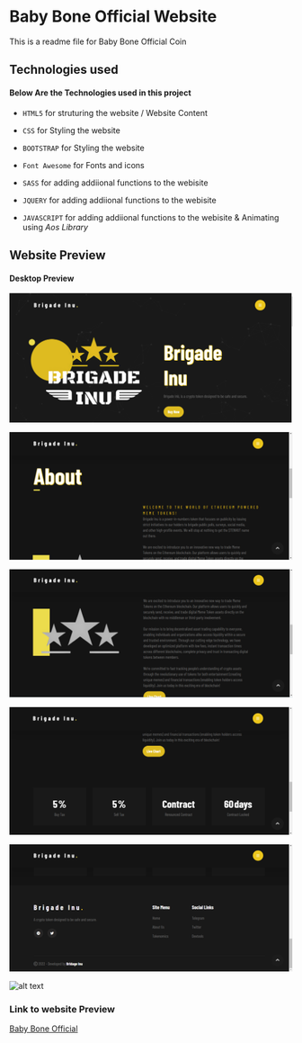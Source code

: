 # Baby Bone Official Website

This is a readme file for Baby Bone Official Coin

## Technologies used

#### Below Are the Technologies used in this project

* `HTML5` for struturing the website / Website Content

* `CSS` for Styling the website 

* `BOOTSTRAP` for Styling the website 

* `Font Awesome` for Fonts and icons 

* `SASS` for adding addiional functions to the webisite

* `JQUERY` for adding addiional functions to the webisite

* `JAVASCRIPT` for adding addiional functions to the webisite & Animating using *Aos Library*

## Website Preview

#### Desktop Preview

![alt text](https://github.com/Arc9067/brigadeinu/blob/main/Screenshots/1.png?raw=true)

![alt text](https://github.com/Arc9067/brigadeinu/blob/main/Screenshots/2.png?raw=true)

![alt text](https://github.com/Arc9067/brigadeinu/blob/main/Screenshots/3.png?raw=true)

![alt text](https://github.com/Arc9067/brigadeinu/blob/main/Screenshots/4.png?raw=true)

![alt text](https://github.com/Arc9067/brigadeinu/blob/main/Screenshots/5.png?raw=true)

![alt text](https://github.com/Arc9067/brigadeinu/blob/main/Screenshots/6.png?raw=true)


### Link to website Preview

[Baby Bone Official](https://babybone.space)


